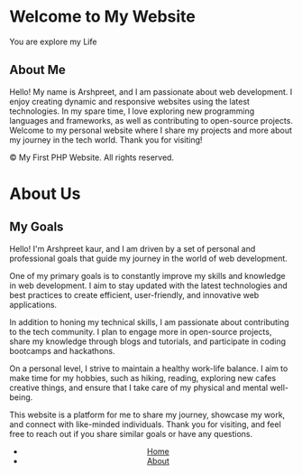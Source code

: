 <!-- /index.php -->
<?php include 'includes/header.php'; ?>
<main>
            <h1>Welcome to My Website</h1>
            <p>You are explore my Life</p>
            <section id="about-me">
            <h2>About Me</h2>
            <p>Hello! My name is Arshpreet, and I am passionate about web development. I enjoy creating dynamic and responsive websites using the latest technologies. In my spare time, I love exploring new programming languages and frameworks, as well as contributing to open-source projects. Welcome to my personal website where I share my projects and more about my journey in the tech world. Thank you for visiting!</p>
</section>
</main>
<?php include 'includes/footer.php'; ?>


<!-- /includes/footer.php -->
<footer>
    <p>&copy; <?= date("Y") ?> My First PHP Website. All rights reserved.</p>
</footer>
    
<!-- /about.php -->
<?php include 'includes/header.php'; ?>
<main>
    <h1>About Us</h1>
    <section id="my-goals">
        <h2>My Goals</h2>
        <p>Hello! I'm Arshpreet kaur, and I am driven by a set of personal and professional goals that guide my journey in the world of web development.</p>
        <p>One of my primary goals is to constantly improve my skills and knowledge in web development. I aim to stay updated with the latest technologies and best practices to create efficient, user-friendly, and innovative web applications.</p>
        <p>In addition to honing my technical skills, I am passionate about contributing to the tech community. I plan to engage more in open-source projects, share my knowledge through blogs and tutorials, and participate in coding bootcamps and hackathons.</p>
        <p>On a personal level, I strive to maintain a healthy work-life balance. I aim to make time for my hobbies, such as  hiking, reading, exploring new cafes creative things, and ensure that I take care of my physical and mental well-being.</p>
        <p>This website is a platform for me to share my journey, showcase my work, and connect with like-minded individuals. Thank you for visiting, and feel free to reach out if you share similar goals or have any questions.</p>
    </section>


</main>
<?php include 'includes/footer.php'; ?>

<!-- /includes/header.php -->
<!DOCTYPE html>
<html lang="en">
<head>
    <meta charset="UTF-8">
    <meta name="viewport" content="width=device-width, initial-scale=1.0">
    <link rel="stylesheet" href="css/styles.css">
    <title>My First PHP Website</title>
</head>
<body>
    <header>
        <nav>
            <ul>
                <li class="<?= basename($_SERVER['PHP_SELF']) == 'index.php' ? 'active' : '' ?>">
                    <a href="index.php">Home</a>
                </li>
                <li class="<?= basename($_SERVER['PHP_SELF']) == 'about.php' ? 'active' : '' ?>">
                    <a href="about.php">About</a>
                </li>
                <!-- Add more navigation items here -->
            </ul>
        </nav>
    </header>
</body>
</html>
